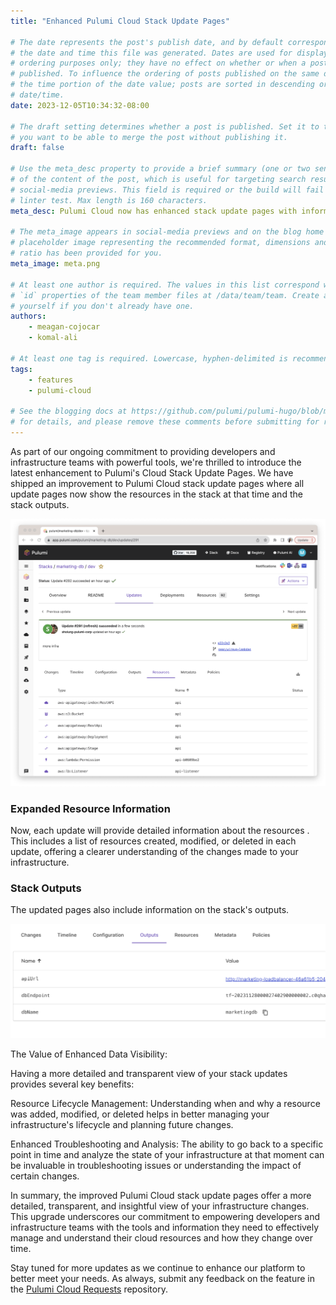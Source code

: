 ```yaml
---
title: "Enhanced Pulumi Cloud Stack Update Pages"

# The date represents the post's publish date, and by default corresponds with
# the date and time this file was generated. Dates are used for display and
# ordering purposes only; they have no effect on whether or when a post is
# published. To influence the ordering of posts published on the same date, use
# the time portion of the date value; posts are sorted in descending order by
# date/time.
date: 2023-12-05T10:34:32-08:00

# The draft setting determines whether a post is published. Set it to true if
# you want to be able to merge the post without publishing it.
draft: false

# Use the meta_desc property to provide a brief summary (one or two sentences)
# of the content of the post, which is useful for targeting search results or
# social-media previews. This field is required or the build will fail the
# linter test. Max length is 160 characters.
meta_desc: Pulumi Cloud now has enhanced stack update pages with information on the timeline, outputs, resources and policies for each update.

# The meta_image appears in social-media previews and on the blog home page. A
# placeholder image representing the recommended format, dimensions and aspect
# ratio has been provided for you.
meta_image: meta.png

# At least one author is required. The values in this list correspond with the
# `id` properties of the team member files at /data/team/team. Create a file for
# yourself if you don't already have one.
authors:
    - meagan-cojocar
    - komal-ali

# At least one tag is required. Lowercase, hyphen-delimited is recommended.
tags:
    - features
    - pulumi-cloud

# See the blogging docs at https://github.com/pulumi/pulumi-hugo/blob/master/BLOGGING.md
# for details, and please remove these comments before submitting for review.
---
```


As part of our ongoing commitment to providing developers and infrastructure teams with powerful tools, we're thrilled to introduce the latest enhancement to Pulumi's Cloud Stack Update Pages. We have shipped an improvement to Pulumi Cloud stack update pages where all update pages now show the resources in the stack at that time and the stack outputs.

<!--more-->
![Screenshot of the new experience](update-page.png)

### Expanded Resource Information

Now, each update will provide detailed information about the resources . This includes a list of resources created, modified, or deleted in each update, offering a clearer understanding of the changes made to your infrastructure.

### Stack Outputs

The updated pages also include information on the stack's outputs.

![Screenshot of the new outputs](stack-outputs.png)

The Value of Enhanced Data Visibility:

Having a more detailed and transparent view of your stack updates provides several key benefits:

Resource Lifecycle Management: Understanding when and why a resource was added, modified, or deleted helps in better managing your infrastructure's lifecycle and planning future changes.

Enhanced Troubleshooting and Analysis: The ability to go back to a specific point in time and analyze the state of your infrastructure at that moment can be invaluable in troubleshooting issues or understanding the impact of certain changes.

In summary, the improved Pulumi Cloud stack update pages offer a more detailed, transparent, and insightful view of your infrastructure changes. This upgrade underscores our commitment to empowering developers and infrastructure teams with the tools and information they need to effectively manage and understand their cloud resources and how they change over time.

Stay tuned for more updates as we continue to enhance our platform to better meet your needs. As always, submit any feedback on the feature in the [Pulumi Cloud Requests](https://github.com/pulumi/pulumi-cloud-requests/issues/new/choose) repository.
